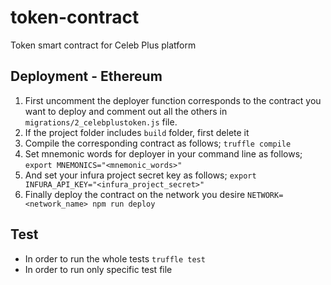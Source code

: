 # token-contract

Token smart contract for Celeb Plus platform

## Deployment - Ethereum
1. First uncomment the deployer function corresponds to the contract you want to deploy and comment out all the others in `migrations/2_celebplustoken.js` file.
2. If the project folder includes `build` folder, first delete it
3. Compile the corresponding contract as follows;
`truffle compile`
4. Set mnemonic words for deployer in your command line as follows;
`export MNEMONICS="<mnemonic_words>"`
5. And set your infura project secret key as follows;
`export INFURA_API_KEY="<infura_project_secret>"`
6. Finally deploy the contract on the network you desire
`NETWORK=<network_name> npm run deploy`

## Test
* In order to run the whole tests
`truffle test`
* In order to run only specific test file